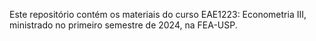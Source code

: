 Este repositório contém os materiais do curso EAE1223: Econometria III, ministrado no primeiro semestre de 2024, na FEA-USP.
